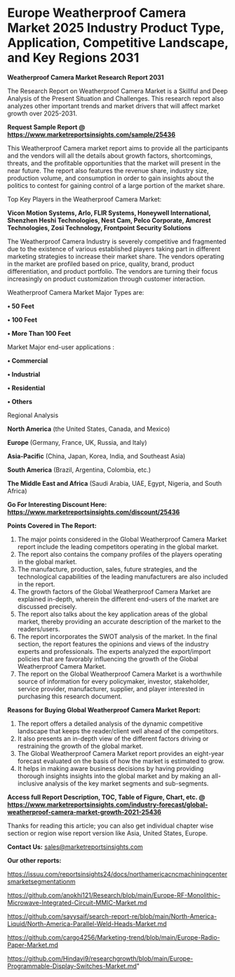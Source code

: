 # Europe Weatherproof Camera Market 2025 Industry Product Type, Application, Competitive Landscape, and Key Regions 2031

<strong>Weatherproof Camera Market Research Report 2031</strong>

The Research Report on Weatherproof Camera Market is a Skillful and Deep Analysis of the Present Situation and Challenges. This research report also analyzes other important trends and market drivers that will affect market growth over 2025-2031.

<strong>Request Sample Report @ <a href=https://www.marketreportsinsights.com/sample/25436>https://www.marketreportsinsights.com/sample/25436</a></strong>

This Weatherproof Camera market report aims to provide all the participants and the vendors will all the details about growth factors, shortcomings, threats, and the profitable opportunities that the market will present in the near future. The report also features the revenue share, industry size, production volume, and consumption in order to gain insights about the politics to contest for gaining control of a large portion of the market share.

Top Key Players in the Weatherproof Camera Market:

<strong>Vicon Motion Systems, Arlo, FLIR Systems, Honeywell International, Shenzhen Heshi Technologies, Nest Cam, Pelco Corporate, Amcrest Technologies, Zosi Technology, Frontpoint Security Solutions</strong>

The Weatherproof Camera Industry is severely competitive and fragmented due to the existence of various established players taking part in different marketing strategies to increase their market share. The vendors operating in the market are profiled based on price, quality, brand, product differentiation, and product portfolio. The vendors are turning their focus increasingly on product customization through customer interaction.

Weatherproof Camera Market Major Types are:

<strong>• 50 Feet

• 100 Feet

• More Than 100 Feet</strong>

Market Major end-user applications :

<strong>• Commercial

• Industrial

• Residential

• Others</strong>

Regional Analysis

</u><strong><b>North America</b></strong> (the United States, Canada, and Mexico)

<strong><b>Europe </b></strong>(Germany, France, UK, Russia, and Italy)

<strong><b>Asia-Pacific</b></strong> (China, Japan, Korea, India, and Southeast Asia)

<strong><b>South America</b></strong> (Brazil, Argentina, Colombia, etc.)

<strong><b>The Middle East and Africa</b></strong> (Saudi Arabia, UAE, Egypt, Nigeria, and South Africa)

<strong>Go For Interesting Discount Here: <a href=https://www.marketreportsinsights.com/discount/25436>https://www.marketreportsinsights.com/discount/25436</a></strong>

<strong>Points Covered in The Report:</strong>
<ol>
  <li>The major points considered in the Global Weatherproof Camera Market report include the leading competitors operating in the global market.</li>
  <li>The report also contains the company profiles of the players operating in the global market.</li>
  <li>The manufacture, production, sales, future strategies, and the technological capabilities of the leading manufacturers are also included in the report.</li>
  <li>The growth factors of the Global Weatherproof Camera Market are explained in-depth, wherein the different end-users of the market are discussed precisely.</li>
  <li>The report also talks about the key application areas of the global market, thereby providing an accurate description of the market to the readers/users.</li>
  <li>The report incorporates the SWOT analysis of the market. In the final section, the report features the opinions and views of the industry experts and professionals. The experts analyzed the export/import policies that are favorably influencing the growth of the Global Weatherproof Camera Market.</li>
  <li>The report on the Global Weatherproof Camera Market is a worthwhile source of information for every policymaker, investor, stakeholder, service provider, manufacturer, supplier, and player interested in purchasing this research document.</li>
</ol>
<strong>Reasons for Buying Global Weatherproof Camera Market Report:</strong>

<ol>
  <li>The report offers a detailed analysis of the dynamic competitive landscape that keeps the reader/client well ahead of the competitors.</li>
  <li>It also presents an in-depth view of the different factors driving or restraining the growth of the global market.</li>
  <li>The Global Weatherproof Camera Market report provides an eight-year forecast evaluated on the basis of how the market is estimated to grow.</li>
  <li>It helps in making aware business decisions by having providing thorough insights insights into the global market and by making an all-inclusive analysis of the key market segments and sub-segments.</li>
</ol>
<strong>Access full Report Description, TOC, Table of Figure, Chart, etc. @ <a href=https://www.marketreportsinsights.com/industry-forecast/global-weatherproof-camera-market-growth-2021-25436>https://www.marketreportsinsights.com/industry-forecast/global-weatherproof-camera-market-growth-2021-25436</a></strong>


Thanks for reading this article; you can also get individual chapter wise section or region wise report version like Asia, United States, Europe.

<strong>Contact Us:</strong>
sales@marketreportsinsights.com

<strong>Our other reports:</strong>

<a href=https://issuu.com/reportsinsights24/docs/northamericacncmachiningcentersmarketsegmentationm>https://issuu.com/reportsinsights24/docs/northamericacncmachiningcentersmarketsegmentationm</a>

<a href=https://github.com/anokhi121/Research/blob/main/Europe-RF-Monolithic-Microwave-Integrated-Circuit-MMIC-Market.md>https://github.com/anokhi121/Research/blob/main/Europe-RF-Monolithic-Microwave-Integrated-Circuit-MMIC-Market.md</a>

<a href=https://github.com/sayysaif/search-report-re/blob/main/North-America-Liquid/North-America-Parallel-Weld-Heads-Market.md>https://github.com/sayysaif/search-report-re/blob/main/North-America-Liquid/North-America-Parallel-Weld-Heads-Market.md</a>

<a href=https://github.com/cargo4256/Marketing-trend/blob/main/Europe-Radio-Paper-Market.md>https://github.com/cargo4256/Marketing-trend/blob/main/Europe-Radio-Paper-Market.md</a>

<a href=https://github.com/Hindavi9/researchgrowth/blob/main/Europe-Programmable-Display-Switches-Market.md>https://github.com/Hindavi9/researchgrowth/blob/main/Europe-Programmable-Display-Switches-Market.md</a>"
